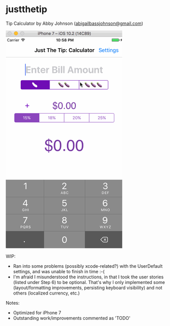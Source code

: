 # justthetip
Tip Calculator 
by Abby Johnson (abigailbassjohnson@gmail.com)

![alt tag](https://github.com/abigailbjohnson/justthetip/blob/master/JustTheTip_Johnson.gif)

WIP: 
* Ran into some problems (possibly xcode-related?) with the UserDefault settings, and was unable to finish in time :-( 
* I'm afraid I misunderstood the instructions, in that I took the user stories (listed under Step 6) to be optional. That's why I only implemented some (layout/formatting improvements, persisting keyboard visibility) and not others (localized currency, etc.)


Notes:
* Optimized for iPhone 7
* Outstanding work/improvements commented as 'TODO'

